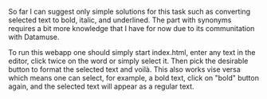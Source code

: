 So far I can suggest only simple solutions for this task such as converting selected text to bold, italic, and underlined.
The part with synonyms requires a bit more knowledge that I have for now due to its communitation with Datamuse.

To run this webapp one should simply start index.html, enter any text in the editor, click twice on the word or simply select it.
Then pick the desirable button to format the selected text and voilà. This also works vise versa which means one can select, for example, a bold text, click on "bold" button again, and the selected text will appear as a regular text.
